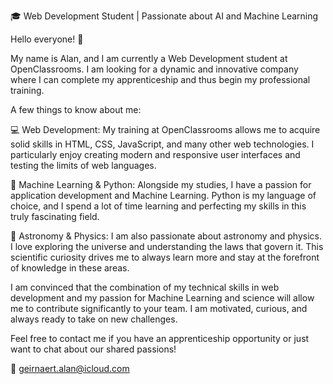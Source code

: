 🎓 Web Development Student | Passionate about AI and Machine Learning

Hello everyone! 👋

My name is Alan, and I am currently a Web Development student at OpenClassrooms. I am looking for a dynamic and innovative company where I can complete my apprenticeship and thus begin my professional training.

A few things to know about me:

💻 Web Development: My training at OpenClassrooms allows me to acquire solid skills in HTML, CSS, JavaScript, and many other web technologies. I particularly enjoy creating modern and responsive user interfaces and testing the limits of web languages.

🧠 Machine Learning & Python: Alongside my studies, I have a passion for application development and Machine Learning. Python is my language of choice, and I spend a lot of time learning and perfecting my skills in this truly fascinating field.

🌌 Astronomy & Physics: I am also passionate about astronomy and physics. I love exploring the universe and understanding the laws that govern it. This scientific curiosity drives me to always learn more and stay at the forefront of knowledge in these areas.

I am convinced that the combination of my technical skills in web development and my passion for Machine Learning and science will allow me to contribute significantly to your team. I am motivated, curious, and always ready to take on new challenges.

Feel free to contact me if you have an apprenticeship opportunity or just want to chat about our shared passions!

📧 geirnaert.alan@icloud.com
